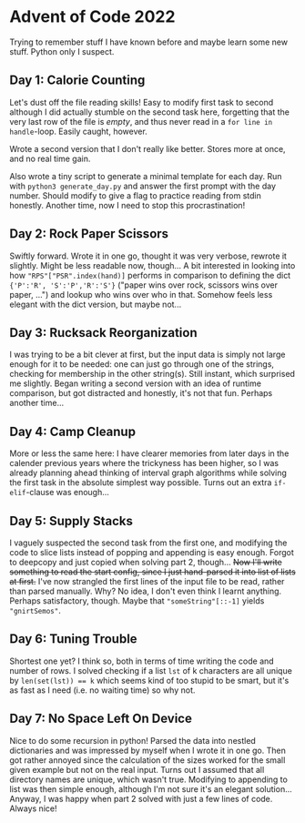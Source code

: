# Advent of Code 2022
Trying to remember stuff I have known before and maybe learn some new stuff. Python only I suspect.

## Day 1: Calorie Counting
Let's dust off the file reading skills! Easy to modify first task to second although I did actually stumble on the second task here, forgetting that the very last row of the file is *empty*, and thus never read in a `for line in handle`-loop. Easily caught, however.

Wrote a second version that I don't really like better. Stores more at once, and no real time gain.

Also wrote a tiny script to generate a minimal template for each day. Run with `python3 generate_day.py` and answer the first prompt with the day number. Should modify to give a flag to practice reading from stdin honestly. Another time, now I need to stop this procrastination!

## Day 2: Rock Paper Scissors
Swiftly forward. Wrote it in one go, thought it was very verbose, rewrote it slightly. Might be less readable now, though... A bit interested in looking into how `"RPS"["PSR".index(hand)]` performs in comparison to defining the dict `{'P':'R', 'S':'P','R':'S'}` ("paper wins over rock, scissors wins over paper, ...") and lookup who wins over who in that. Somehow feels less elegant with the dict version, but maybe not...

## Day 3: Rucksack Reorganization
I was trying to be a bit clever at first, but the input data is simply not large enough for it to be needed: one can just go through one of the strings, checking for membership in the other string(s). Still instant, which surprised me slightly. Began writing a second version with an idea of runtime comparison, but got distracted and honestly, it's not that fun. Perhaps another time...

## Day 4: Camp Cleanup
More or less the same here: I have clearer memories from later days in the calender previous years where the trickyness has been higher, so I was already planning ahead thinking of interval graph algorithms while solving the first task in the absolute simplest way possible. Turns out an extra `if-elif`-clause was enough...

## Day 5: Supply Stacks
I vaguely suspected the second task from the first one, and modifying the code to slice lists instead of popping and appending is easy enough. Forgot to deepcopy and just copied when solving part 2, though... ~~Now I'll write something to read the start config, since I just hand-parsed it into list of lists at first.~~ I've now strangled the first lines of the input file to be read, rather than parsed manually. Why? No idea, I don't even think I learnt anything. Perhaps satisfactory, though. Maybe that `"someString"[::-1]` yields `"gnirtSemos"`. 

## Day 6: Tuning Trouble
Shortest one yet? I think so, both in terms of time writing the code and number of rows. I solved checking if a list `lst` of k characters are all unique by `len(set(lst)) == k` which seems kind of too stupid to be smart, but it's as fast as I need (i.e. no waiting time) so why not.

## Day 7: No Space Left On Device
Nice to do some recursion in python! Parsed the data into nestled dictionaries and was impressed by myself when I wrote it in one go. Then got rather annoyed since the calculation of the sizes  worked for the small given example but not on the real input. Turns out I assumed that all directory names are unique, which wasn't true. Modifying to appending to list was then simple enough, although I'm not sure it's an elegant solution... Anyway, I was happy when part 2 solved with just a few lines of code. Always nice!
